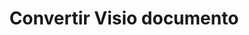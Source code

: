 ﻿---
title: Convertir Visio documento
linktitle: Convertir Visio documento
type: docs
weight: 40
url: /es/net/converting/
description: Esta sección contiene una descripción de todas las opciones posibles para convertir documentos Visio en C# utilizando la biblioteca Aspose.Diagram.
---
